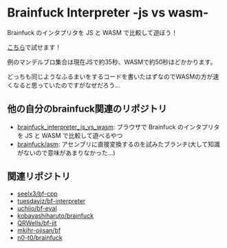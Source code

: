 # Brainfuck Interpreter -js vs wasm-

Brainfuck のインタプリタを JS と WASM で比較して遊ぼう！

[こちら](https://kobayashiharuto.github.io/brainfuck_interpreter_js_vs_wasm/)で試せます！

例のマンデルブロ集合は現在JSで約35秒、WASMで約50秒ほどかかります。

どっちも同じようなふるまいをするコードを書いたはずなのでWASMの方が速くなると思っていたのですがなぜだろう...


## 他の自分のbrainfuck関連のリポジトリ

- [brainfuck_interpreter_js_vs_wasm](https://github.com/kobayashiharuto/brainfuck_interpreter_js_vs_wasm): ブラウザで Brainfuck のインタプリタを JS と WASM で比較して遊べるやつ
- [brainfuck/asm](https://github.com/kobayashiharuto/brainfuck/tree/asm): アセンブリに直接変換するのを試みたブランチ(大して知識がないので意味があまりなかった...)

## 関連リポジトリ

- [seelx3/bf-cpp](https://github.com/seelx3/bf-cpp)
- [tuesdayjz/bf-interpreter](https://github.com/tuesdayjz/bf-interpreter)
- [uchijo/bf-eval](https://github.com/uchijo/bf-eval)
- [kobayashiharuto/brainfuck](https://github.com/kobayashiharuto/brainfuck)
- [QRWells/bf-jit](https://github.com/QRWells/bf-jit)
- [mkihr-ojisan/bf](https://github.com/mkihr-ojisan/bf)
- [n0-t0/brainfuck](https://github.com/n0-t0/brainfuck)
